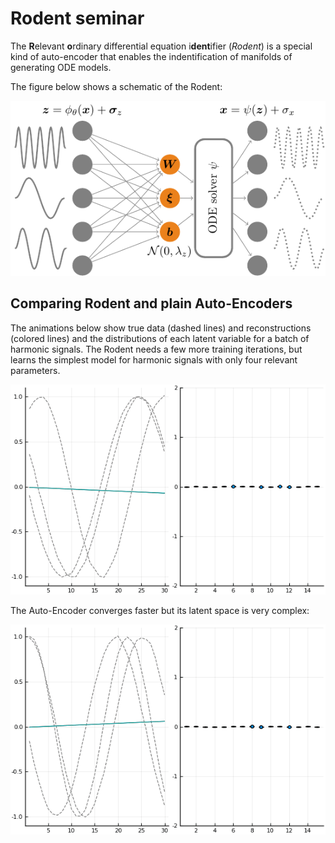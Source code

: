 # Rodent seminar

The **R**elevant **o**rdinary differential equation i**dent**ifier (*Rodent*) is a
special kind of auto-encoder that enables the indentification of manifolds of
generating ODE models.

The figure below shows a schematic of the Rodent:


![rodent](rodent.png)


## Comparing Rodent and plain Auto-Encoders

The animations below show true data (dashed lines) and reconstructions (colored lines)
and the distributions of each latent variable for a batch of harmonic signals.
The Rodent needs a few more training iterations, but learns the simplest model for
harmonic signals with only four relevant parameters.

![rodent_anim](anim_rodent.gif)

The Auto-Encoder converges faster but its latent space is very complex:

![ae_anim](anim_autoencoder.gif)
